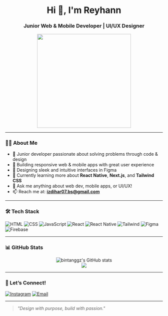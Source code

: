 <h1 align="center">Hi 👋, I'm Reyhann</h1>
<h3 align="center">Junior Web & Mobile Developer | UI/UX Designer</h3>

<p align="center">
  <img src="https://media.giphy.com/media/L8K62iTDkzGX6/giphy.gif" width="300"/>
</p>

---

### 👨‍💻 About Me

- 🧠 Junior developer passionate about solving problems through code & design
- 📱 Building responsive web & mobile apps with great user experience
- 🎨 Designing sleek and intuitive interfaces in Figma
- 🌱 Currently learning more about **React Native**, **Next.js**, and **Tailwind CSS**
- 💬 Ask me anything about web dev, mobile apps, or UI/UX!
- 📫 Reach me at: **izdihar07.bs@gmail.com**

---

### 🛠️ Tech Stack

![HTML](https://img.shields.io/badge/HTML5-E34F26?style=flat&logo=html5&logoColor=white)
![CSS](https://img.shields.io/badge/CSS3-1572B6?style=flat&logo=css3&logoColor=white)
![JavaScript](https://img.shields.io/badge/JavaScript-F7DF1E?style=flat&logo=javascript&logoColor=black)
![React](https://img.shields.io/badge/React-20232A?style=flat&logo=react&logoColor=61DAFB)
![React Native](https://img.shields.io/badge/React_Native-20232A?style=flat&logo=react&logoColor=61DAFB)
![Tailwind](https://img.shields.io/badge/Tailwind_CSS-38B2AC?style=flat&logo=tailwind-css&logoColor=white)
![Figma](https://img.shields.io/badge/Figma-F24E1E?style=flat&logo=figma&logoColor=white)
![Firebase](https://img.shields.io/badge/Firebase-FFCA28?style=flat&logo=firebase&logoColor=black)

---

### 📊 GitHub Stats

<p align="center">
  <img src="https://github-readme-stats.vercel.app/api?username=bintanggz&show_icons=true&theme=tokyonight" alt="bintanggz's GitHub stats"/>
  <br/>
  <img src="https://github-readme-stats.vercel.app/api/top-langs/?username=bintanggz&layout=compact&theme=tokyonight"/>
</p>

---

### 🤝 Let’s Connect!
[![Instagram](https://img.shields.io/badge/Instagram-E4405F?style=flat&logo=instagram&logoColor=white)](https://www.instagram.com/ryyhnnnn1)
[![Email](https://img.shields.io/badge/Email-D14836?style=flat&logo=gmail&logoColor=white)](mailto:reyhanpermana8189.bs@gmail.com)


---

> *"Design with purpose, build with passion."*
